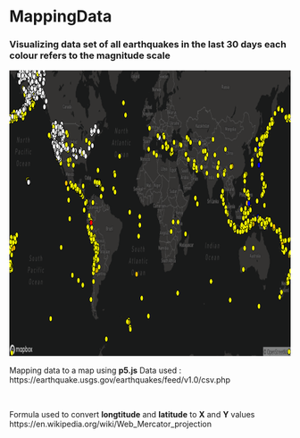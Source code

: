 # MappingData

<h3>
  Visualizing data set of all earthquakes in the last 30 days each colour refers to the magnitude scale 
</h3>
<p align="center">
  <img src="Output.png" width="1025" height="512" title="OutputMap">
</p>
<p>
  Mapping data to a map using <b>p5.js</b>
  Data used : <link>https://earthquake.usgs.gov/earthquakes/feed/v1.0/csv.php</link>
</p>
<br>
<p>
  Formula used to convert <b>longtitude</b> and <b>latitude</b> to <b>X</b> and <b>Y</b> values

  <link>https://en.wikipedia.org/wiki/Web_Mercator_projection</link>
</p>


